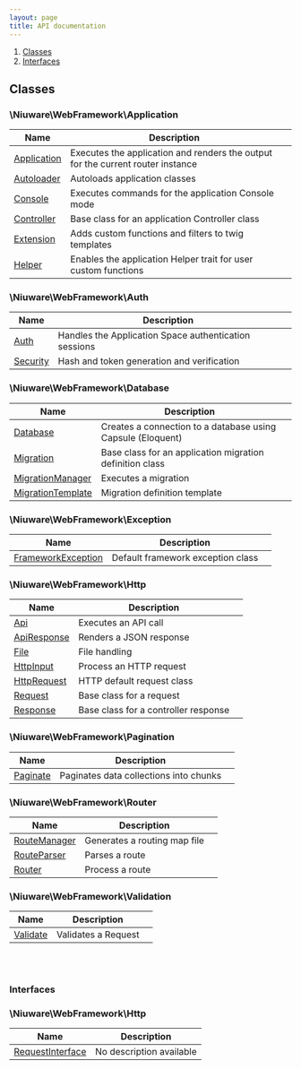 ```yaml
---
layout: page
title: API documentation
---
```


1. <a href="#classes">Classes</a>   
2. <a href="#interfaces">Interfaces</a>  

<a name="classes">
<h2>Classes</h2>

<h3 id="Niuware_WebFramework_Application">\Niuware\WebFramework\Application</h3>
<table class="styled">
    <thead>
    <tr>
        <th>Name</th>
        <th>Description</th>
        <th/>
    </tr>
    </thead>
    <tbody>
    <tr>
        <td>
        <a href="../classes/Niuware_WebFramework_Application_Application.html">Application</a>
        </td>
        <td>Executes the application and renders the output for the current router instance</td>
    </tr>
    <tr>
        <td>
        <a href="../classes/Niuware_WebFramework_Application_Autoloader.html">Autoloader</a>
        </td>
        <td>Autoloads application classes</td>
    </tr>
    <tr>
        <td>
        <a href="../classes/Niuware_WebFramework_Application_Console.html">Console</a>
        </td>
        <td>Executes commands for the application Console mode</td>
    </tr>
    <tr>
        <td>
        <a href="../classes/Niuware_WebFramework_Application_Controller.html">Controller</a>
        </td>
        <td>Base class for an application Controller class</td>
    </tr>
    <tr>
        <td>
        <a href="../classes/Niuware_WebFramework_Application_Extension.html">Extension</a>
        </td>
        <td>Adds custom functions and filters to twig templates</td>
    </tr>
    <tr>
        <td>
        <a href="../classes/Niuware_WebFramework_Application_Helper.html">Helper</a>
        </td>
        <td>Enables the application Helper trait for user custom functions</td>
    </tr>
    </tbody>
</table>

<h3 id="Niuware_WebFramework_Auth">\Niuware\WebFramework\Auth</h3>
<table class="styled">
    <thead>
    <tr>
        <th>Name</th>
        <th>Description</th>
        <th/>
    </tr>
    </thead>
    <tbody>
    <tr>
        <td>
        <a href="../classes/Niuware_WebFramework_Auth_Auth.html">Auth</a>
        </td>
        <td>Handles the Application Space authentication sessions</td>
    </tr>
    <tr>
        <td>
        <a href="../classes/Niuware_WebFramework_Auth_Security.html">Security</a>
        </td>
        <td>Hash and token generation and verification</td>
    </tr>
    </tbody>
</table>

<h3 id="Niuware_WebFramework_Database">\Niuware\WebFramework\Database</h3>
<table class="styled">
    <thead>
    <tr>
        <th>Name</th>
        <th>Description</th>
        <th/>
    </tr>
    </thead>
    <tbody>
    <tr>
        <td>
        <a href="../classes/Niuware_WebFramework_Database_Database.html">Database</a>
        </td>
        <td>Creates a connection to a database using Capsule (Eloquent)</td>
    </tr>
    <tr>
        <td>
        <a href="../classes/Niuware_WebFramework_Database_Migration.html">Migration</a>
        </td>
        <td>Base class for an application migration definition class</td>
    </tr>
    <tr>
        <td>
        <a href="../classes/Niuware_WebFramework_Database_MigrationManager.html">MigrationManager</a>
        </td>
        <td>Executes a migration</td>
    </tr>
    <tr>
        <td>
        <a href="../classes/Niuware_WebFramework_Database_MigrationTemplate.html">MigrationTemplate</a>
        </td>
        <td>Migration definition template</td>
    </tr>
    </tbody>
</table>

<h3 id="Niuware_WebFramework_Exception">\Niuware\WebFramework\Exception</h3>
<table class="styled">
    <thead>
    <tr>
        <th>Name</th>
        <th>Description</th>
        <th/>
    </tr>
    </thead>
    <tbody>
    <tr>
        <td>
        <a href="../classes/Niuware_WebFramework_Exception_FrameworkException.html">FrameworkException</a>
        </td>
        <td>Default framework exception class</td>
    </tr>
    </tbody>
</table>

<h3 id="Niuware_WebFramework_Http">\Niuware\WebFramework\Http</h3>
<table class="styled">
    <thead>
    <tr>
        <th>Name</th>
        <th>Description</th>
        <th/>
    </tr>
    </thead>
    <tbody>
    <tr>
        <td>
        <a href="../classes/Niuware_WebFramework_Http_Api.html">Api</a>
        </td>
        <td>Executes an API call</td>
    </tr>
    <tr>
        <td>
        <a href="../classes/Niuware_WebFramework_Http_ApiResponse.html">ApiResponse</a>
        </td>
        <td>Renders a JSON response</td>
    </tr>
    <tr>
        <td>
        <a href="../classes/Niuware_WebFramework_Http_File.html">File</a>
        </td>
        <td>File handling</td>
    </tr>
    <tr>
        <td>
        <a href="../classes/Niuware_WebFramework_Http_HttpInput.html">HttpInput</a>
        </td>
        <td>Process an HTTP request</td>
    </tr>
    <tr>
        <td>
        <a href="../classes/Niuware_WebFramework_Http_HttpRequest.html">HttpRequest</a>
        </td>
        <td>HTTP default request class</td>
    </tr>
    <tr>
        <td>
        <a href="../classes/Niuware_WebFramework_Http_Request.html">Request</a>
        </td>
        <td>Base class for a request</td>
    </tr>
    <tr>
        <td>
        <a href="../classes/Niuware_WebFramework_Http_Response.html">Response</a>
        </td>
        <td>Base class for a controller response</td>
    </tr>
    </tbody>
</table>

<h3 id="Niuware_WebFramework_Pagination">\Niuware\WebFramework\Pagination</h3>
<table class="styled">
    <thead>
    <tr>
        <th>Name</th>
        <th>Description</th>
        <th/>
    </tr>
    </thead>
    <tbody>
    <tr>
        <td>
        <a href="../classes/Niuware_WebFramework_Pagination_Paginate.html">Paginate</a>
        </td>
        <td>Paginates data collections into chunks</td>
    </tr>
    </tbody>
</table>

<h3 id="Niuware_WebFramework_Router">\Niuware\WebFramework\Router</h3>
<table class="styled">
    <thead>
    <tr>
        <th>Name</th>
        <th>Description</th>
        <th/>
    </tr>
    </thead>
    <tbody>
    <tr>
        <td>
        <a href="../classes/Niuware_WebFramework_Router_RouteManager.html">RouteManager</a>
        </td>
        <td>Generates a routing map file</td>
    </tr>
    <tr>
        <td>
        <a href="../classes/Niuware_WebFramework_Router_RouteParser.html">RouteParser</a>
        </td>
        <td>Parses a route</td>
    </tr>
    <tr>
        <td>
        <a href="../classes/Niuware_WebFramework_Router_Router.html">Router</a>
        </td>
        <td>Process a route</td>
    </tr>
    </tbody>
</table>

<h3 id="Niuware_WebFramework_Validation">\Niuware\WebFramework\Validation</h3>
<table class="styled">
    <thead>
    <tr>
        <th>Name</th>
        <th>Description</th>
        <th/>
    </tr>
    </thead>
    <tbody>
    <tr>
        <td>
        <a href="../classes/Niuware_WebFramework_Validation_Validate.html">Validate</a>
        </td>
        <td>Validates a Request</td>
    </tr>
    </tbody>
</table>

<br/>
<br/>

<a name="interfaces">
<h3>Interfaces</h3>

<h3 id="Niuware_WebFramework_Http">\Niuware\WebFramework\Http</h3>
<table class="styled">
    <thead>
    <tr>
        <th>Name</th>
        <th>Description</th>
    </tr>
    </thead>
    <tbody>
    <tr>
        <td>
        <a href="../interfaces/Niuware_WebFramework_Http_RequestInterface.html">RequestInterface</a>
        </td>
        <td>
        <span class="unavailable">No description available</span>
        </td>
    </tr>
    </tbody>
</table>